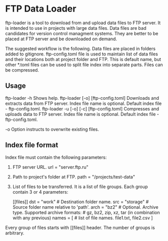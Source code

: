 FTP Data Loader
===============

ftp-loader is a tool to download from and upload data files to FTP server.
It is intended to use in projects with large data files. Data files are bad 
candidates for version control managment systems. They are better to be placed
at FTP server and be downloaded on demand. 

The suggested workflow is the following. Data files are placed in folders added
to gitignore. ftp-config.toml file is used to maintain list of data files and 
their locations both at project folder and FTP. This is default name, but other
*.toml files can be used to split file index into separate parts. Files can
be compressed.

Usage
-----

ftp-loader -h
    Shows help.
ftp-loader [-o] [ftp-config.toml] 
    Downloads and extracts data from FTP server. Index file name is optional.
    Default index file - ftp-config.toml.
ftp-loader -u [-o] [-c] [ftp-config.toml]
    Compresses and uploads data to FTP server. Index file name is optional. 
    Default index file - ftp-config.toml.

-o Option instructs to overwrite existing files.

Index file format
-----------------

Index file must contain the following parameters:

1. FTP server URL.
    url = "server.ftp.ru"
2. Path to project's folder at FTP. 
    path = "/projects/test-data"
3. List of files to be transferred. It is a list of file groups. Each group
   contain 3 or 4 parameters:

   [[files]]
   dst = "work"    # Destination folder name.
   src = "storage" # Source folder name relative to 'path'.
   arch = "bz2"    # Optional. Archive type. Supported archive formats:
                   # gz, bz2, zip, xz, tar (in combination with any previous)
   names = [       # list of file names.
       file1.txt,
       file2.csv
   ]

Every group of files starts with [[files]] header. The number of groups is 
arbitrary.
